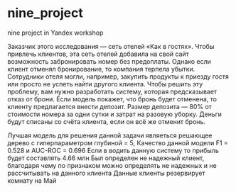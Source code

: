 # nine_project
 nine project in Yandex workshop

Заказчик этого исследования — сеть отелей «Как в гостях». 
Чтобы привлечь клиентов, эта сеть отелей добавила на свой сайт возможность забронировать номер без предоплаты. Однако если клиент отменял бронирование, то компания терпела убытки. Сотрудники отеля могли, например, закупить продукты к приезду гостя или просто не успеть найти другого клиента.
Чтобы решить эту проблему, вам нужно разработать систему, которая предсказывает отказ от брони. Если модель покажет, что бронь будет отменена, то клиенту предлагается внести депозит. Размер депозита — 80% от стоимости номера за одни сутки и затрат на разовую уборку. Деньги будут списаны со счёта клиента, если он всё же отменит бронь.


Лучшая модель для решения данной задачи являеться решающее дерево с гиперпараметром глубиной = 5, Качество данной модели F1 = 0.528 и AUC-ROC = 0.696
Если в водить данную систему то прибыль будет составлять 4.66 млн
Был определен не надежный клиент, благодаря чему по признаком можно определять не надежных и не рассчитывать на данного клиента
Данные клиенты резервирует комнату на Май